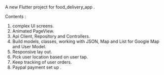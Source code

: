 A new Flutter project for food_delivery_app .

Contents :
1. complex Ul screens.
2. Animated PageView.
3. Api Client, Repository and Controllers.
4. Build models, classes, working with JSON, Map and List for Google Map and User Model.
5. Responsive lay out.
6. Pick user location based on user tap.
7. Keep tracking of user orders.
8. Paypal payment set up .

